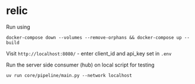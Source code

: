 # relic

Run using

    docker-compose down --volumes --remove-orphans && docker-compose up --build

Visit `http://localhost:8080/` - enter client_id and api_key set in `.env`

 
 Run the server side consumer (hub) on local script for testing

    uv run core/pipeline/main.py --network localhost